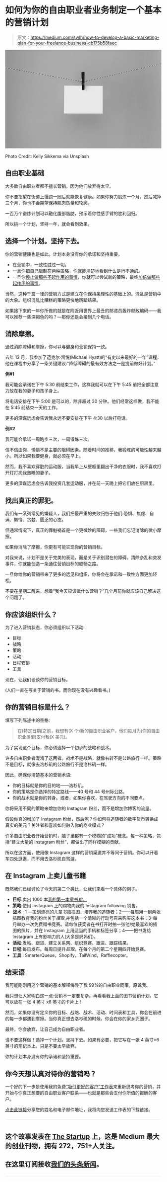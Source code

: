 # 如何为你的自由职业者业务制定一个基本的营销计划

> 原文：<https://medium.com/swlh/how-to-develop-a-basic-marketing-plan-for-your-freelance-business-cb175b58faec>

![](img/5ccd021d4b8cada5cec92c0104c9f172.png)

Photo Credit: Kelly Sikkema via Unsplash

## 自由职业基础

大多数自由职业者都不擅长营销，因为他们放弃得太早。

你不要指望在街道上慢跑一圈后就能恢复健康。如果你努力锻炼一个月，然后减掉三个月，你也不会期望保持肌肉质量和轮廓。

一百万个锻炼计划可以融化腹部脂肪，预示着你性感手臂的胜利回归。

所以挑一个计划，坚持一年，就会看到效果。

## 选择一个计划。坚持下去。

你的营销健康也是如此。计划本身没有你的承诺和坚持重要。

*   在营销中，一致性胜过一切。
*   一旦你[把自己限制在两种策略](/@austinlchurch/want-to-grow-your-freelance-business-limit-yourself-to-two-strategies-eeb7ba45e03c)，你就能清楚地看到什么是行不通的。
*   一旦你[停止做那些不起作用的事情](/@austinlchurch/what-isnt-working-anymore-e7e352d58ac6)，你就可以尝试新的策略，最终[加倍做那些起作用的事情](/@austinlchurch/double-down-on-whats-already-working-502366dae4a0)。

当然，这种千篇一律的营销方式是建立在你保持条理性的基础上的。混乱是营销中的大象。组织混乱比糟糕的策略更快地践踏结果。

如果接下来的一年你所做的就是在附近用世界上最丑的邮递员轰炸邮政编码——我可以推荐一些深褐色的吗？—那你还是会接到几个电话。

## 消除摩擦。

通过消除障碍和摩擦，你可以与健身和营销保持一致。

去年 12 月，我参加了迈克尔·凯悦(Michael Hyatt)的“有史以来最好的一年”课程，他在课程中分享了一条关键建议:“降低障碍的最有效方法之一是提前做好计划。”

**例#1**

我可能会承诺在下午 5:30 前结束工作，这样我就可以在下午 5:45 前把全部注意力放在我的妻子和孩子身上。

将电话安排在下午 5:00 是可以的，除非超过 30 分钟。他们经常这样做，我不能在 5:45 前结束一天的工作。

更多的深谋远虑会告诉我永远不要安排在下午 4:30 以后打电话。

**例#2**

我可能会承诺一周跑步三次，一周锻炼三次。

信不信由你，懒惰不是主要的阻碍因素。随着时间的推移，我锻炼的可能性越来越小。所以如果我要健身，就必须在早上。

然而，我不喜欢穿脏的运动服，当我早上从壁橱里翻出干净的衣服时，我不喜欢打开灯打扰我熟睡的妻子。

更多的深谋远虑会告诉我投资几套运动服，并在前一天晚上把它们放在厨房里。

## 找出真正的罪犯。

我们有一系列常见的嫌疑人，我们把最严重的失败归咎于他们:恐惧、焦虑、自满、懒惰、贪婪、匮乏的心态。

但通常情况下，真正的罪魁祸首是一个更微妙的障碍，一些我们忘记消除的微小摩擦。

如果你消除了摩擦，你更有可能实现你的营销目标。

对我来说，计划不是关于完美的表现，而是关于识别潜在的障碍。清除杂乱和突发事件，你就能创造一条通往营销目标的顺畅之路。

一旦你给你的营销带来了更多的远见和组织，你将会在承诺和一致性方面更加轻松。

不要在星期二醒来，想着“我今天应该做什么营销？”几个月前你就应该自己解决这个问题了。

## 你应该组织什么？

为了进入营销状态，你必须组织以下活动:

*   目标
*   战略
*   策略
*   活动
*   日程安排
*   工具

现在，让我们谈谈你的营销目标。

(人们一直在写关于营销的书，而你现在没有兴趣看书。)

## 你的营销目标是什么？

填写下列陈述中的空格:

> 在(特定日期)之前，我想有(X 个)新的自由职业客户，他们每月为(你的自由职业类型)支付我(X 美元)。

为了实现这个目标，你必须选择一个初步的战略和战术。

许多自由职业者混淆了这两者。战术不是战略，就像右转不是公路旅行一样。策略不是目标，就像去洛杉矶的公路旅行不是洛杉矶一样。

因此，确保你清楚基本的营销术语:

*   你的目标就是你的目的地——洛杉矶。
*   你的策略是你选择的特定路线——40 号和 44 号州际公路。
*   你的战术就是你的转身。或者，如果你喜欢，在驾驶方向的不同要点。

你将采用不同的策略来增加你的 Instagram 粉丝，而不是增加你博客的流量。

假设你真的增加了 Instagram 粉丝，然后呢？你如何将追随者的数字货币转换成真实的美元？关注者和喜欢如何融入你的商业模式？

许多自由职业者开始营销时，脑子里都有一个模糊的“成功”概念。每一种策略，包括“建立大量的 Instagram 粉丝”，都做出了同样模糊的贡献。

所以在这方面，使用像 Instagram 这样的营销渠道并不等同于营销。你可以开着车四处逛逛，而不用去洛杉矶自驾游。

## 在 Instagram 上卖儿童书籍

既然我们已经讨论了今天的第二个类比，让我们来看一个具体的例子。

*   **目标**:卖出 1000 本[我的第一本童书*抢*。](http://grabblingbook.com/)
*   **策略**:使用 Instagram 上的购物向我的 Instagram following 销售。
*   **战术** : 1 —策划漂亮的儿童书籍插图，培养我的追随者；2——每周用一到两张插图教育我的粉丝关于*攫取*,并包括一个清晰的行动号召来购买这本书；3-每月举办一次免费赠书竞赛。请每位获奖者在书打开时拍一张他/她最喜欢的插图的照片，并在 Instagram 上用适当的手柄和标签分享；4——把书发给 Instagram 上有影响力的人(大多是妈妈们)。
*   **活动**:发帖、跟进、建立关系网、组织竞赛、跟进、跟踪结果。
*   **日程**:每日发布。每周日提升*抓取*。在每个月的第二个星期四开始竞赛。
*   **工具** : SmarterQueue，Shopify，TailWind，Rafflecopter。

## 结束语

我可能刚刚用这个营销的基本解释侮辱了我 99%的自由职业同事。原谅我。

我只想让大家明白这一点:营销不一定要复杂。再看看我上面的图书营销计划。它可以放在一张 4 英寸 x6 英寸的卡片上！

然而，如果你没有定义你的目标、战略、战术、活动、时间表和工具，你会在前进的每一步都遇到摩擦。当你真正想去洛杉矶的时候，你会在你的家乡兜圈子。

最终，你会放弃，让自己成为自由职业者。

请不要这样做！选择一个计划。坚持下去。如果有必要，把它写在一张 4 英寸×6 英寸的笔记本上。只是不要太早放弃。

你的计划本身没有你的承诺和坚持重要。

## 你今天想认真对待你的营销吗？

一个好的下一步是使用我的免费[“吸引更好的客户”工作表](https://app.convertkit.com/landing_pages/306495?v=6)来重新思考你的营销，并开始与你真正想要的自由职业客户联系——也就是那些会支付你所值的报酬的客户。

[点击此链接](https://app.convertkit.com/landing_pages/306495?v=6)分享您的姓名和电子邮件地址，我将向您发送工作表的下载链接。

![](img/731acf26f5d44fdc58d99a6388fe935d.png)

## 这个故事发表在 [The Startup](https://medium.com/swlh) 上，这是 Medium 最大的创业刊物，拥有 272，751+人关注。

## 在这里订阅接收[我们的头条新闻](http://growthsupply.com/the-startup-newsletter/)。

![](img/731acf26f5d44fdc58d99a6388fe935d.png)